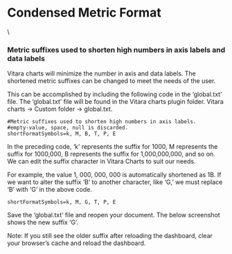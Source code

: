 # Condensed Metric Format

\


### Metric suffixes used to shorten high numbers in axis labels and data labels <a href="#metric-suffixes-used-to-shorten-high-numbers-in-axis-labels-and-data-labels" id="metric-suffixes-used-to-shorten-high-numbers-in-axis-labels-and-data-labels"></a>

Vitara charts will minimize the number in axis and data labels. The shortened metric suffixes can be changed to meet the needs of the user.

This can be accomplished by including the following code in the ‘global.txt’ file. The ‘global.txt’ file will be found in the Vitara charts plugin folder. Vitara charts → Custom folder → global.txt.

```
#Metric suffixes used to shorten high numbers in axis labels.
#empty-value, space, null is discarded.
shortFormatSymbols=k, M, B, T, P, E
```

In the preceding code, ‘k’ represents the suffix for 1000, M represents the suffix for 1000,000, B represents the suffix for 1,000,000,000, and so on. We can edit the suffix character in Vitara Charts to suit our needs.

For example, the value 1, 000, 000, 000  is automatically shortened as 1B. If we want to alter the suffix ‘B’ to another character, like ‘G,’ we must replace ‘B’ with ‘G’ in the above code.

```
shortFormatSymbols=k, M, G, T, P, E 
```

Save the ‘global.txt’ file and reopen your document. The below screenshot shows the new suffix ‘G’.

Note: If you still see the older suffix after reloading the dashboard, clear your browser’s cache and reload the dashboard.
